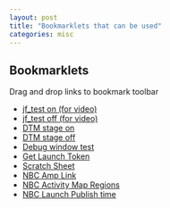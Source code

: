 ```yaml
---
layout: post
title: "Bookmarklets that can be used"
categories: misc
---
```


## Bookmarklets
Drag and drop links to bookmark toolbar

- <a href="javascript:localStorage.setItem('jf_test', true);console.log('jf_test on');">jf_test on (for video)</a>
- <a href="javascript:localStorage.removeItem('jf_test');console.log('jf_test off');">jf_test off (for video)</a>
- <a href="javascript:localStorage.setItem('sdsat_stagingLibrary', true);console.log('DTM stage on');">DTM stage on</a>
- <a href="javascript:localStorage.removeItem('sdsat_stagingLibrary');console.log('DTM stage off');">DTM stage off</a>
- <a href="javascript:'use strict';void function(e){var t=1e5,n=function(){console.log('something went wrong')},o=function(e,o){var i=e(document),a=i,r=!1,c=0,d=function(){try{var e='_'+(new Date).getTime(),t=this.contentWindow;if(t[e]=e,t[e]===e)return a.add(t.document),!0}catch(e){return!1}},p=function(){try{var n=e(this).height()*e(this).width();n>c&&n>t&&(i=e(this.contentWindow.document),c=n)}catch(e){}},s=function(){m.remove()},f='font-family:sans-serif;font-size:18px;line-height:20px;',u='z-index:99999;position:absolute;top:0;right:5px;width:258px;margin:0;padding:0;box-sizing:content-box;'+f,l='overflow:hidden;width:258px;height:20px;margin:0;padding:0;text-align:right;background-color:#D46B1E;cursor:move;box-sizing:content-box;'+f,g='padding:0 5px;color:#fff;cursor:pointer;'+f,h='position:static;width:258px;height:190px;overflow:hidden;background:#fff;border:1px solid #ccc;padding:2px',m=e('<div/>',{style:u}),v=e('<div/>',{style:l}),x=e('<span/>',{style:g}).append('×'),y=e('<div/>',{style:h});e('frame').filter(d).each(p),e('iframe',i).filter(d).each(p),i||n(),x.on('click',s),v.on('dblclick',s),m.css('top',i.scrollTop()+'px'),v.append(x),m.append(v,y).appendTo(e('body',i)),v.on({mousedown:function(e){var t=m.offset();r=[e.pageX-t.left,e.pageY-t.top],y.css('pointer-events','none'),e.preventDefault()},mouseup:function(){r=!1,y.css('pointer-events','auto')}}),i.on('mousemove',function(e){r&&m.css({left:e.pageX-r[0],top:e.pageY-r[1]})}),o(y)},i=function(e){e.html('<input type=\'checkbox\'> debug</input> <p>important information</p>')};if(e&&e.fn&&parseFloat(e.fn.jquery)>=1.7)o(e,i);else{var a=document.createElement('script');a.src='//ajax.googleapis.com/ajax/libs/jquery/1.10.2/jquery.min.js',a.onload=a.onreadystatechange=function(){var e=this.readyState;e&&'loaded'!==e&&'complete'!==e||o(jQuery.noConflict(),i)},a.addEventListener('error',n),a.addEventListener('abort',n),document.getElementsByTagName('head')[0].appendChild(a)}}(window.jQuery);">Debug window test</a>
- <a href='javascript:(function(){var e=function(e,n,o){var t=new Blob([e],{type:o});if(window.navigator.msSaveOrOpenBlob)window.navigator.msSaveOrOpenBlob(t,n);else{var i=document.createElement("a"),a=URL.createObjectURL(t);i.href=a,i.download=n,document.body.appendChild(i),i.click(),setTimeout(function(){document.body.removeChild(i),window.URL.revokeObjectURL(a)},0)}},n=function(){return window.sessionStorage.getItem("shellCachedTokens").match(/"token"\:"(.*)"/)[1]},o={token_type:"bearer",access_token:n(),expires_in:86399998,time_requested:+new Date};e(JSON.stringify(o),"token.json")})();'>Get Launch Token</a>
- <a href="javascript:((d,s,i)=>{var sc=d.createElement('script');sc.id=i;sc.src=s;!d.getElementById(i) && d.head.appendChild(sc);setTimeout(i,500)})(document,'https://links.jeremyfletcher.net/static/jframe.js',()=>{window.jframe('https://docs.google.com/spreadsheets/d/1rtsPVXIqDrokjGCSJF1v0CoW-ASfizkfr-qBPIb24Fo/edit?usp=sharing',600,400)})">Scratch Sheet</a>
- <a href="javascript:document.location=document.querySelector('[rel=amphtml]')?.href">NBC Amp Link</a>
- <a href="javascript:(function(){const style =`[data-activity-map]:after {content: attr(data-activity-map);color:red;}[data-activity-map] { border:2px solid red; } a[data-activity-map] { border-color: green; } .pkg[data-activity-map] { border-color:blue; }';`;const newStyle = document.createElement('style');newStyle.textContent = style;document.head.appendChild(newStyle);})()')?.href">NBC Activity Map Regions</a>
- <a href="javascript:function getTimeAgoFormatted(e){let l=Math.floor((new Date-new Date(e))/1e3);const t=[{label:'hour',value:3600},{label:'minute',value:60},{label:'second',value:1}],a=t.map(e=>{const t=Math.floor(l/e.value);return l-=t*e.value,t>0?`${t} ${e.label}${1!==t?'s':''}`:null}).filter(e=>null!==e);return a.join(', ')+' ago'}console.log(`Library published ${getTimeAgoFormatted(_satellite.buildInfo.buildDate)}`);">NBC Launch Publish time</a>
